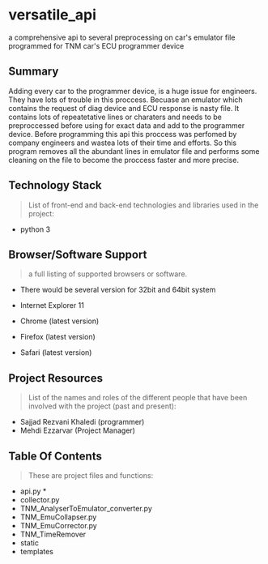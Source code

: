 # versatile_api
a comprehensive api to several preprocessing on car's emulator file programmed for TNM car's ECU programmer device 

## Summary

Adding every car to the programmer device, is a huge issue for engineers. They have lots of trouble in this proccess. Becuase an emulator which contains the request of diag device and ECU response is nasty file. It contains lots of repeatetative lines or charaters and needs to be preproccessed before using for exact data and add to the programmer device. Before programming this api this proccess was perfomed by company engineers and wastea lots of their time and efforts. So this program removes all the abundant lines in emulator file and performs some cleaning on the file to become the proccess faster and more precise. 


## Technology Stack
> List of front-end and back-end technologies and libraries used in the project:
* python 3

## Browser/Software Support
> a full listing of supported browsers or software.
* There would be several version for 32bit and 64bit system

* Internet Explorer 11
* Chrome (latest version)
* Firefox (latest version)
* Safari (latest version)

## Project Resources
> List of the names and roles of the different people that have been involved with the project (past and present):
* Sajjad Rezvani Khaledi (programmer)
* Mehdi Ezzarvar (Project Manager)


## Table Of Contents
> These are project files and functions:

* api.py
   * 
* collector.py
* TNM_AnalyserToEmulator_converter.py
* TNM_EmuCollapser.py
* TNM_EmuCorrector.py
* TNM_TimeRemover
* static
* templates
